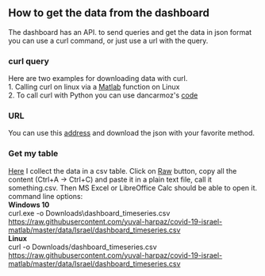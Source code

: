 ## How to get the data from the dashboard
The dashboard has an API. to send queries and get the data in json format you can use a curl command, or just use a url with the query.
### curl query
Here are two examples for downloading data with curl.<br>1. Calling curl on linux via a [Matlab](https://github.com/yuval-harpaz/covid-19-israel-matlab/blob/master/code/covid_Israel_moh_dashboard.m) function on Linux<br>2. To call curl with Python you can use dancarmoz's [code](https://github.com/dancarmoz/israel_moh_covid_dashboard_data/blob/master/mohdashboardapi.py)
### URL
You can use this [address](https://datadashboardapi.health.gov.il/api/queries/patientsPerDate) and download the json with your favorite method.
### Get my table
[Here](https://github.com/yuval-harpaz/covid-19-israel-matlab/blob/master/data/Israel/dashboard_timeseries.csv) I collect the data in a csv table. Click on [Raw](https://raw.githubusercontent.com/yuval-harpaz/covid-19-israel-matlab/master/data/Israel/dashboard_timeseries.csv) button, copy all the content (Ctrl+A -> Ctrl+C) and paste it in a plain text file, call it something.csv. Then MS Excel or LibreOffice Calc should be able to open it.<br>command line options:<br>**Windows 10**<br>curl.exe -o Downloads\dashboard_timeseries.csv https://raw.githubusercontent.com/yuval-harpaz/covid-19-israel-matlab/master/data/Israel/dashboard_timeseries.csv
<br>
**Linux**<br>
curl -o Downloads/dashboard_timeseries.csv https://raw.githubusercontent.com/yuval-harpaz/covid-19-israel-matlab/master/data/Israel/dashboard_timeseries.csv


